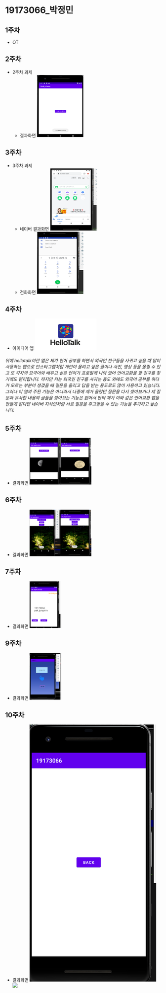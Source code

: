 # 19173066_박정민

## 1주차
  - OT

## 2주차
  - 2주차 과제
    - 결과화면 <img width="150" height="200" src="./png/2주차_결과화면.png"></img>

## 3주차
  - 3주차 과제
    - 네이버 결과화면 <img width="150" height="200" src="./png/3주차_결과화면_네이버.png"></img>
    - 전화화면 <img width="150" height="200" src="./png/3주차_결과화면_전화.png"></img>
## 4주차
   - 아이디어 앱
  <img width="200" height="100" src="./png/hellotalk.png"></img>
   <h6>위에 hellotalk이란 앱은 제가 언어 공부를 하면서 외국인 친구들을 사귀고 싶을 때 많이 사용하는 앱으로
   인스타그램처럼 개인이 올리고 싶은 글이나 사진, 영상 등을 올릴 수 있고
   또 각자의 모국어와 배우고 싶은 언어가 프로필에 나와 있어 언어교환을 할 친구를 찾기에도 편리합니다.
   하지만 저는 외국인 친구를 사귀는 용도 외에도 외국어 공부를 하다가 모르는 부분이 생겼을 때
   질문을 올리고 답을 받는 용도로도 많이 사용하고 있습니다.
   그러나 이 앱의 주된 기능은 아니라서 나중에 제가 올렸던 질문을 다시 찾아보거나
   제 질문과 유사한 내용의 글들을 찾아보는 기능은 없어서
   만약 제가 이와 같은 언어교환 앱을 만들게 된다면 네이버 지식인처럼
   서로 질문을 주고받을 수 있는 기능을 추가하고 싶습니다.</h6>

## 5주차
  - 결과화면
   <img width="100" height="150" src="./png/5주차과제1.png"></img><img width="100" height="150" src="./png/5주차과제2.png"></img>

## 6주차
  - 결과화면
   <img width="100" height="150" src="./png/6주차_결과1.png"></img><img width="100" height="150" src="./png/6주차_결과2.png"></img>

## 7주차
  - 결과화면
   <img width="100" height="150" src="./png/7주차_결과화면.png"></img>
   
## 9주차
  - 결과화면
   <img width="100" height="150" src="./png/9주차_과제.png"></img>
   
## 10주차
  - 결과화면
   <img width="" height="" src="./png/10주차_1.png"></img><img width="" height="" src="./png10주차_2.png"></img>
   
  
  

